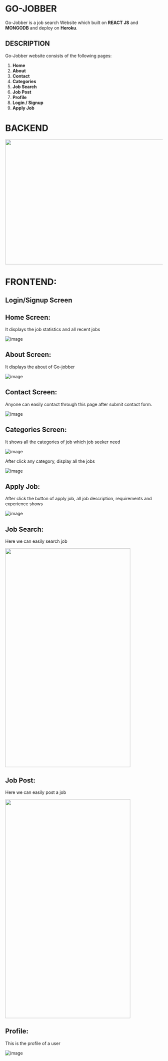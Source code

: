 # GO-JOBBER

Go-Jobber is a job search Website which built on **REACT JS** and **MONGODB** and deploy on **Heroku**.

## DESCRIPTION
Go-Jobber website consists of the following pages:
1.	**Home**
2.	**About**
3.	**Contact**
4.	**Categories**
5.	**Job Search**
6.	**Job Post**
7.	**Profile**
8.	**Login / Signup**
9.	**Apply Job**


# BACKEND

<img src="https://user-images.githubusercontent.com/64039135/135749839-6c65bb11-4295-41e7-a8d5-156dc204ce60.PNG" width="1000px" height="400px" />


# FRONTEND:

## Login/Signup Screen



## Home Screen:
It displays the job statistics and all recent jobs

![image](https://user-images.githubusercontent.com/64039135/187977590-066b01d0-10b8-4115-9385-e52551d4e9f6.png)

## About Screen:
It displays the about of Go-jobber

![image](https://user-images.githubusercontent.com/64039135/187978174-24bf2cf1-71a6-48de-9b58-d4fc86398ae9.png)

## Contact Screen:
Anyone can easily contact through this page after submit contact form.

![image](https://user-images.githubusercontent.com/64039135/187978646-ed667225-f5e1-454a-ad07-ab018d56d6cc.png)

## Categories Screen:
It shows all the categories of job which job seeker need

![image](https://user-images.githubusercontent.com/64039135/187979231-e39c1467-556e-4b0a-bb88-e176f33dd1ec.png)


After click any category, display all the jobs

![image](https://user-images.githubusercontent.com/64039135/187979726-1e7fce5e-f2f1-4963-85c9-d11d9296f0ef.png)

## Apply Job:
After click the button of apply job, all job description, requirements and experience shows

![image](https://user-images.githubusercontent.com/64039135/187980630-42c9118a-d66a-472d-9a9f-c3b935433724.png)


## Job Search:
Here we can easily search job

<img src="https://user-images.githubusercontent.com/64039135/187982726-c4ebd918-942d-4ac5-b0cf-3a548b6da9ea.png" width="400px" height="700px" />


## Job Post:
Here we can easily post a job

<img src="https://user-images.githubusercontent.com/64039135/187983236-d513edae-1d03-4dbf-b7e2-fb3d91f30b65.png" width="400px" height="700px" />

## Profile:
This is the profile of a user

![image](https://user-images.githubusercontent.com/64039135/187983571-6c658e66-3cd9-45dc-a395-d715fbce763c.png)

